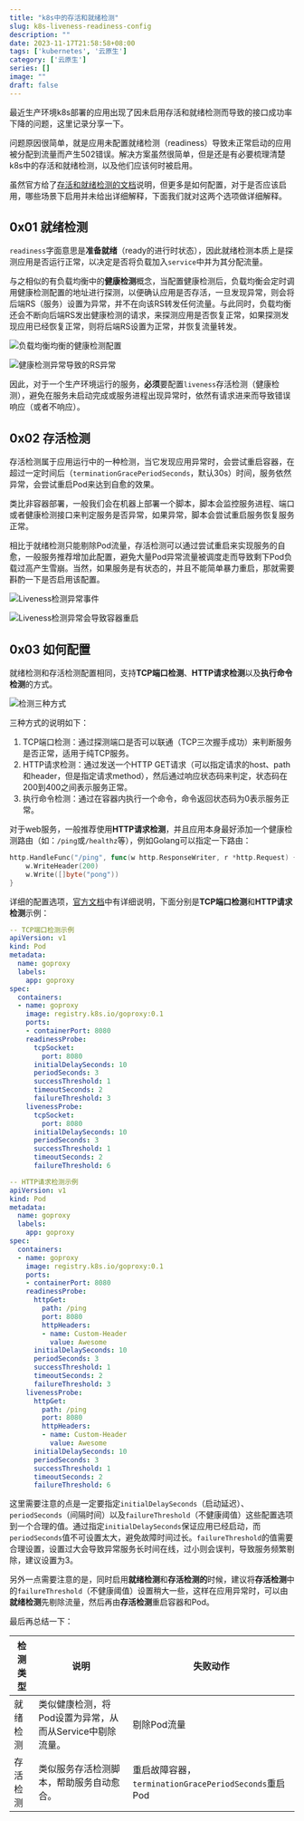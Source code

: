```yaml
---
title: "k8s中的存活和就绪检测"
slug: k8s-liveness-readiness-config
description: ""
date: 2023-11-17T21:58:58+08:00
tags: ['kubernetes', '云原生']
category: ['云原生']
series: []
image: ""
draft: false
---
```



最近生产环境k8s部署的应用出现了因未启用存活和就绪检测而导致的接口成功率下降的问题，这里记录分享一下。

问题原因很简单，就是应用未配置就绪检测（readiness）导致未正常启动的应用被分配到流量而产生502错误。解决方案虽然很简单，但是还是有必要梳理清楚k8s中的存活和就绪检测，以及他们应该何时被启用。

虽然官方给了[存活和就绪检测的文档](https://kubernetes.io/docs/tasks/configure-pod-container/configure-liveness-readiness-startup-probes/)说明，但更多是如何配置，对于是否应该启用，哪些场景下启用并未给出详细解释，下面我们就对这两个选项做详细解释。

## 0x01 就绪检测

`readiness`字面意思是**准备就绪**（ready的进行时状态），因此就绪检测本质上是探测应用是否运行正常，以决定是否将负载加入`service`中并为其分配流量。

与之相似的有负载均衡中的**健康检测**概念，当配置健康检测后，负载均衡会定时调用健康检测配置的地址进行探测，以便确认应用是否存活，一旦发现异常，则会将后端RS（服务）设置为异常，并不在向该RS转发任何流量。与此同时，负载均衡还会不断向后端RS发出健康检测的请求，来探测应用是否恢复正常，如果探测发现应用已经恢复正常，则将后端RS设置为正常，并恢复流量转发。

![负载均衡均衡的健康检测配置](./k8s-liveness-readiness-config/clb-health-check.jpg)

![健康检测异常导致的RS异常](./k8s-liveness-readiness-config/abnormal-rs.jpg)

因此，对于一个生产环境运行的服务，**必须**要配置`liveness`存活检测（健康检测），避免在服务未启动完成或服务进程出现异常时，依然有请求进来而导致错误响应（或者不响应）。

## 0x02 存活检测

存活检测属于应用运行中的一种检测，当它发现应用异常时，会尝试重启容器，在超过一定时间后（`terminationGracePeriodSeconds`，默认30s）时间，服务依然异常，会尝试重启Pod来达到自愈的效果。

类比非容器部署，一般我们会在机器上部署一个脚本，脚本会监控服务进程、端口或者健康检测接口来判定服务是否异常，如果异常，脚本会尝试重启服务恢复服务正常。

相比于就绪检测只能剔除Pod流量，存活检测可以通过尝试重启来实现服务的自愈，一般服务推荐增加此配置，避免大量Pod异常流量被调度走而导致剩下Pod负载过高产生雪崩。当然，如果服务是有状态的，并且不能简单暴力重启，那就需要斟酌一下是否启用该配置。

![Liveness检测异常事件](./k8s-liveness-readiness-config/liveness-exception-event.png)

![Liveness检测异常会导致容器重启](./k8s-liveness-readiness-config/liveness-exception-cause-reboot.png)

## 0x03 如何配置

就绪检测和存活检测配置相同，支持**TCP端口检测**、**HTTP请求检测**以及**执行命令检测**的方式。

![检测三种方式](./k8s-liveness-readiness-config/check-types.png)

三种方式的说明如下：

1. TCP端口检测：通过探测端口是否可以联通（TCP三次握手成功）来判断服务是否正常，适用于纯TCP服务。
2. HTTP请求检测：通过发送一个HTTP GET请求（可以指定请求的host、path和header，但是指定请求method），然后通过响应状态码来判定，状态码在200到400之间表示服务正常。
3. 执行命令检测：通过在容器内执行一个命令，命令返回状态码为0表示服务正常。

对于web服务，一般推荐使用**HTTP请求检测**，并且应用本身最好添加一个健康检测路由（如：`/ping`或`/healthz`等），例如Golang可以指定一下路由：

```go
http.HandleFunc("/ping", func(w http.ResponseWriter, r *http.Request) {
	w.WriteHeader(200)
	w.Write([]byte("pong"))
}
```

详细的配置选项，[官方文档](https://kubernetes.io/docs/tasks/configure-pod-container/configure-liveness-readiness-startup-probes/#define-a-liveness-http-request)中有详细说明，下面分别是**TCP端口检测**和**HTTP请求检测**示例：

```yaml
-- TCP端口检测示例
apiVersion: v1
kind: Pod
metadata:
  name: goproxy
  labels:
    app: goproxy
spec:
  containers:
  - name: goproxy
    image: registry.k8s.io/goproxy:0.1
    ports:
    - containerPort: 8080
    readinessProbe:
      tcpSocket:
        port: 8080
      initialDelaySeconds: 10
      periodSeconds: 3
      successThreshold: 1
      timeoutSeconds: 2
      failureThreshold: 3
    livenessProbe:
      tcpSocket:
        port: 8080
      initialDelaySeconds: 10
      periodSeconds: 3
      successThreshold: 1
      timeoutSeconds: 2
      failureThreshold: 6
```

```yaml
-- HTTP请求检测示例
apiVersion: v1
kind: Pod
metadata:
  name: goproxy
  labels:
    app: goproxy
spec:
  containers:
  - name: goproxy
    image: registry.k8s.io/goproxy:0.1
    ports:
    - containerPort: 8080
    readinessProbe:
      httpGet:
        path: /ping
        port: 8080
        httpHeaders:
        - name: Custom-Header
          value: Awesome
      initialDelaySeconds: 10
      periodSeconds: 3
      successThreshold: 1
      timeoutSeconds: 2
      failureThreshold: 3
    livenessProbe:
      httpGet:
        path: /ping
        port: 8080
        httpHeaders:
        - name: Custom-Header
          value: Awesome
      initialDelaySeconds: 10
      periodSeconds: 3
      successThreshold: 1
      timeoutSeconds: 2
      failureThreshold: 6
```

这里需要注意的点是一定要指定`initialDelaySeconds`（启动延迟）、`periodSeconds`（间隔时间）以及`failureThreshold`（不健康阈值）这些配置选项到一个合理的值。通过指定`initialDelaySeconds`保证应用已经启动，而`periodSeconds`值不可设置太大，避免故障时间过长。`failureThreshold`的值需要合理设置，设置过大会导致异常服务长时间在线，过小则会误判，导致服务频繁剔除，建议设置为3。

另外一点需要注意的是，同时启用**就绪检测**和**存活检测的**时候，建议将**存活检测**中的`failureThreshold`（不健康阈值）设置稍大一些，这样在应用异常时，可以由**就绪检测**先剔除流量，然后再由**存活检测**重启容器和Pod。

最后再总结一下：

| **检测类型** | **说明**                            | **失败动作**                                    |
| -------- | --------------------------------- | ------------------------------------------- |
| 就绪检测     | 类似健康检测，将Pod设置为异常，从而从Service中剔除流量。 | 剔除Pod流量                                     |
| 存活检测     | 类似服务存活检测脚本，帮助服务自动愈合。              | 重启故障容器，`terminationGracePeriodSeconds`重启Pod |
